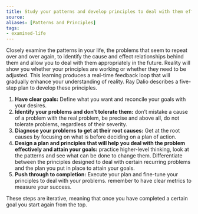 ```yaml
---
title: Study your patterns and develop principles to deal with them effectively
source:
aliases: [Patterns and Principles]
tags: 
- examined-life
---
```


Closely examine the patterns in your life, the problems that seem to repeat over and over again, to identify the cause and effect relationships behind them and allow you to deal with them appropriately in the future. Reality will show you whether your principles are working or whether they need to be adjusted. This learning produces a real-time feedback loop that will gradually enhance your understanding of reality. Ray Dalio describes a five-step plan to develop these principles.

1.  **Have clear goals:** Define what you want and reconcile your goals with your desires.
2.  **Identify your problems and don’t tolerate them:** don’t mistake a cause of a problem with the real problem, be precise and above all, do not tolerate problems, regardless of their severity.
3.  **Diagnose your problems to get at their root causes:** Get at the root causes by focusing on what is before deciding on a plan of action.
4.  **Design a plan and principles that will help you deal with the problem effectively and attain your goals:** practice higher-level thinking, look at the patterns and see what can be done to change them. Differentiate between the principles designed to deal with certain recurring problems and the plan you put in place to attain your goals.
5.  **Push through to completion:** Execute your plan and fine-tune your principles to deal with your problems. remember to have clear metrics to measure your success.
  
These steps are iterative, meaning that once you have completed a certain goal you start again from the top.